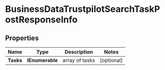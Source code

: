 # BusinessDataTrustpilotSearchTaskPostResponseInfo


## Properties

| Name | Type | Description | Notes |
|------------ | ------------- | ------------- | -------------|
**Tasks** | **IEnumerable<BusinessDataTrustpilotSearchTaskPostTaskInfo>** | array of tasks |[optional]|
